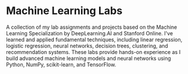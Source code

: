 # Machine Learning Labs
A collection of my lab assignments and projects based on the Machine Learning Specialization by DeepLearning.AI and Stanford Online. I've learned and applied fundamental techniques, including linear regression, logistic regression, neural networks, decision trees, clustering, and recommendation systems. These labs provide hands-on experience as I build advanced machine learning models and neural networks using Python, NumPy, scikit-learn, and TensorFlow.
